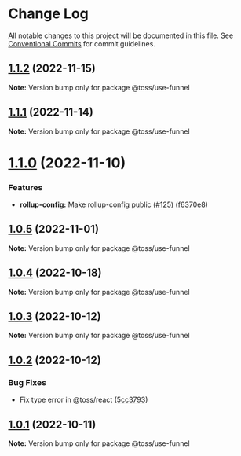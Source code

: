 # Change Log

All notable changes to this project will be documented in this file.
See [Conventional Commits](https://conventionalcommits.org) for commit guidelines.

## [1.1.2](https://github.com/toss/slash/compare/@toss/use-funnel@1.1.1...@toss/use-funnel@1.1.2) (2022-11-15)

**Note:** Version bump only for package @toss/use-funnel





## [1.1.1](https://github.com/toss/slash/compare/@toss/use-funnel@1.1.0...@toss/use-funnel@1.1.1) (2022-11-14)

**Note:** Version bump only for package @toss/use-funnel





# [1.1.0](https://github.com/toss/slash/compare/@toss/use-funnel@1.0.5...@toss/use-funnel@1.1.0) (2022-11-10)


### Features

* **rollup-config:** Make rollup-config public ([#125](https://github.com/toss/slash/issues/125)) ([f6370e8](https://github.com/toss/slash/commit/f6370e8c4b0fa926e923b518c26b7071ee0e53da))





## [1.0.5](https://github.com/toss/slash/compare/@toss/use-funnel@1.0.4...@toss/use-funnel@1.0.5) (2022-11-01)

**Note:** Version bump only for package @toss/use-funnel





## [1.0.4](https://github.com/toss/slash/compare/@toss/use-funnel@1.0.3...@toss/use-funnel@1.0.4) (2022-10-18)

**Note:** Version bump only for package @toss/use-funnel





## [1.0.3](https://github.com/toss/slash/compare/@toss/use-funnel@1.0.2...@toss/use-funnel@1.0.3) (2022-10-12)

**Note:** Version bump only for package @toss/use-funnel





## [1.0.2](https://github.com/toss/slash/compare/@toss/use-funnel@1.0.1...@toss/use-funnel@1.0.2) (2022-10-12)


### Bug Fixes

* Fix type error in @toss/react ([5cc3793](https://github.com/toss/slash/commit/5cc37936e8739204f32f9f50ee61570b758343f8))





## [1.0.1](https://github.com/toss/slash/compare/@toss/use-funnel@1.0.0...@toss/use-funnel@1.0.1) (2022-10-11)

**Note:** Version bump only for package @toss/use-funnel
